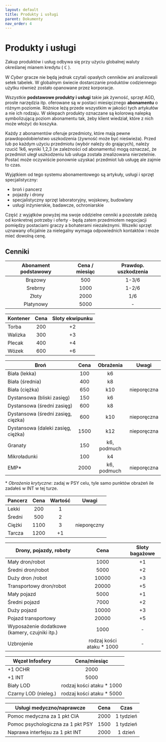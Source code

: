 ```yaml
---
layout: default
title: Produkty i usługi
parent: Dokumenty
nav_order: 4
---
```


# Produkty i usługi

Zakup produktów i usług odbywa się przy użyciu globalnej waluty określanej mianem kredytu ( **ℂ** ).

W *Cyber* gracze nie będą jednak czytali opasłych cenników ani analizowali setek tabelek. W globalnym świecie dostarczanie produktów codziennego użytku również zostało opanowane przez korporacje.

Wszystkie **podstawowe produkty i usługi** takie jak żywność, sprzęt AGD, proste narzędzia itp. oferowane są w postaci miesięcznego **abonamentu** o różnym poziomie. Różnice leżą przede wszystkim w jakości tych artykułów a nie ich rodzaju.
W sklepach produkty oznaczane są kolorową nalepką symbolizującą poziom abonamentu tak, żeby klient wiedział, które z nich może włożyć do koszyka.

Każdy z abonamentów oferuje przedmioty, które mają pewne prawdopodobieństwo uszkodzenia (żywność może być nieświeża). Przed lub po każdym użyciu przedmiotu (wybór należy do grających), należy rzucić 1k6, wyniki 1,2,3 (w zależności od abonamentu) mogą oznaczać, że przedmiot uległ uszkodzeniu lub usługa została zrealizowana nierzetelnie. Postać może oczywiście ponownie uzyskać przedmiot lub usługę ale zajmie to czas.

Wyjątkiem od tego systemu abonamentowego są artykuły, usługi i sprzęt specjalistyczny:

- broń i pancerz
- pojazdy i drony
- specjalistyczny sprzęt laboratoryjny, wojskowy, budowlany
- usługi inżynierskie, badawcze, ochroniarskie

Część z wyjątków powyżej ma swoje oddzielne cenniki a pozostałe zależą od konkretnej potrzeby i oferty - będą zatem przedmiotem negocjacji pomiędzy postaciami graczy a bohaterami niezależnymi.
Wszelki sprzęt uznawany oficjalnie za nielegalny wymaga odpowiednich kontaktów i może mieć dowolną cenę.

## Cenniki

| Abonament podstawowy | Cena / miesiąc | Prawdop. uszkodzenia |
| :------------------: | :------------: | :------------------: |
|       Brązowy        |      500       |        1-3/6         |
|       Srebrny        |      1000      |        1-2/6         |
|        Złoty         |      2000      |         1/6          |
|      Platynowy       |      5000      |          -           |

| Kontener | Cena  | Sloty ekwipunku |
| -------- | :---: | :-------------: |
| Torba    |  200  |       +2        |
| Walizka  |  300  |       +3        |
| Plecak   |  400  |       +4        |
| Wózek    |  600  |       +6        |

| Broń                               | Cena  |  Obrażenia  | Uwagi       |
| ---------------------------------- | :---: | :---------: | ----------- |
| Biała (lekka)                      |  100  |     k6      |             |
| Biała (średnia)                    |  400  |     k8      |             |
| Biała (ciężka)                     |  650  |     k10     | nieporęczna |
| Dystansowa (bliski zasięg)         |  150  |     k6      |             |
| Dystansowa (średni zasięg)         |  600  |     k8      |             |
| Dystansowa (średni zasięg, cięzka) |  600  |     k10     | nieporęczna |
| Dystansowa (daleki zasięg, ciężka) | 1500  |     k12     | nieporęczna |
| Granaty                            |  150  | k6, podmuch |             |
| Mikroładunki                       |  100  |     k4      |             |
| EMP*                               | 2000  | k6, podmuch | nieporęczna |

\* *Obrażenia krytyczne*: zadaj w PSY celu, tyle samo punktów obrażeń ile zadałeś w INT w tej turze.

| Pancerz | Cena  | Wartość | Uwagi       |
| ------- | :---: | :-----: | ----------- |
| Lekki   |  200  |    1    |             |
| Średni  |  500  |    2    |             |
| Ciężki  | 1100  |    3    | nieporęczny |
| Tarcza  | 1200  |   +1    |             |

| Drony, pojazdy, roboty                        |           Cena            | Sloty bagażowe |
| --------------------------------------------- | :-----------------------: | :------------: |
| Mały  dron/robot                              |           1000            |       +1       |
| Średni  dron/robot                            |           5000            |       +2       |
| Duży    dron /robot                           |           10000           |       +3       |
| Transportowy dron/robot                       |           20000           |       +5       |
| Mały  pojazd                                  |           5000            |       +1       |
| Średni    pojazd                              |           7000            |       +2       |
| Duży       pojazd                             |           10000           |       +3       |
| Pojazd transportowy                           |           20000           |       +5       |
| Wyposażenie dodatkowe (kamery, czujniki itp.) |           1000            |       -        |
| Uzbrojenie                                    | rodzaj kości ataku * 1000 |       -        |

| Węzeł Infosfery      |       Cena/miesiąc        |
| -------------------- | :-----------------------: |
| +1 OCHR              |           2000            |
| +1 INT               |           5000            |
| Biały LOD            | rodzaj kości ataku * 1000 |
| Czarny LOD (nieleg.) | rodzaj kości ataku * 5000 |


| Usługi medyczno/naprawcze         | Cena  |    Czas    |
| --------------------------------- | :---: | :--------: |
| Pomoc medyczna za 1 pkt CIA       | 2000  | 1  tydzień |
| Pomoc psychologiczna za 1 pkt PSY | 1500  | 1 tydzień  |
| Naprawa interfejsu za 1 pkt INT   | 2000  |  1 dzień   |
